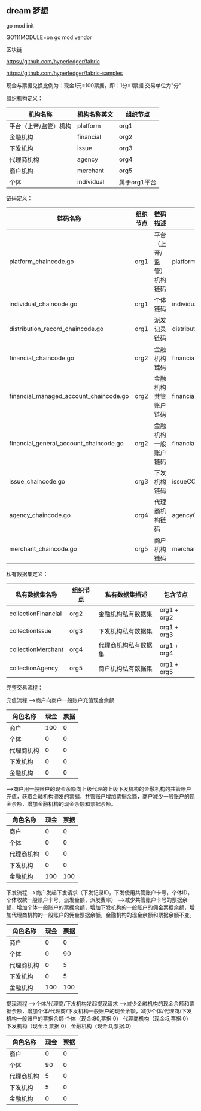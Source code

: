 
## dream 梦想

go mod init

GO111MODULE=on go mod vendor

区块链

https://github.com/hyperledger/fabric

https://github.com/hyperledger/fabric-samples


现金与票据兑换比例为：现金1元=100票据，即：1分=1票据
交易单位为"分"


组织机构定义：

|  **机构名称** | **机构名称英文** | **组织节点** |
| -------------|------------------------------|------------------|
| 平台（上帝/监管）机构 |platform | org1 | 
| 金融机构 |financial | org2 |
| 下发机构 | issue |org3 | 
| 代理商机构 | agency |org4 | 
| 商户机构 | merchant |org5 | 
| 个体 | individual|属于org1平台  | 


链码定义：

|  **链码名称** | **组织节点** | **链码描述** |  **链码名称** |
| -------------|------------------------------|------------------|------------------|
| platform_chaincode.go |org1 | 平台（上帝/监管）机构链码 | platformCC |
| individual_chaincode.go |org1 | 个体链码 | individualCC |
| distribution_record_chaincode.go |org1 | 派发记录链码 | distributionRecordCC |
| financial_chaincode.go |org2 | 金融机构链码 | financialCC |
| financial_managed_account_chaincode.go |org2 | 金融机构共管账户链码 | financialManagedAccountCC |
| financial_general_account_chaincode.go |org2 | 金融机构一般账户链码 | financialGeneralAccountCC |
| issue_chaincode.go |org3 | 下发机构链码 | issueCC |
| agency_chaincode.go |org4 | 代理商机构链码 | agencyCC |
| merchant_chaincode.go |org5 | 商户机构链码 | merchantCC |


私有数据集定义：

|  **私有数据集名称** | **组织节点** | **私有数据集描述** |  **包含节点** |
| -------------|------------------------------|------------------|------------------|
| collectionFinancial |org2 | 金融机构私有数据集 | org1 + org2 |
| collectionIssue |org3 | 下发机构私有数据集 | org1 + org3 |
| collectionMerchant |org4 | 代理商机构私有数据集 | org1 + org4 |
| collectionAgency |org5 | 商户机构私有数据集 | org1 + org5 |


完整交易流程：

充值流程
-->商户向商户一般账户充值现金余额

|  **角色名称** | **现金** | **票据** |  
| -------------|---------|---------|
|     商户     |    100   |    0    | 
|     个体     |   0      |    0   | 
|     代理商机构|   0      |    0   | 
|     下发机构  |   0      |    0   | 
|     金融机构  |   0     |     0    | 

-->商户用一般账户的现金余额向上级代理的上级下发机构的金融机构的共管账户充值，获取金融机构颁发的票据，共管账户增加票据余额，商户减少一般账户的现金余额，增加金融机构的现金余额和票据余额。

|  **角色名称** | **现金** | **票据** |  
| -------------|---------|---------|
|     商户     |    0    |    0    | 
|     个体     |   0      |    0   | 
|     代理商机构|   0      |    0   | 
|     下发机构  |   0      |    0   | 
|     金融机构  |   100   |    100   | 

下发流程
-->商户发起下发请求（下发记录ID，下发使用共管账户卡号，个体ID，个体收款一般账户卡号，派发金额，派发费率）
-->减少共管账户卡号的票据余额，增加个体一般账户的票据余额，增加下发机构的一般账户的佣金票据余额，增加代理商机构的一般账户的佣金票据余额，金融机构的现金余额和票据余额不变。

|  **角色名称** | **现金** | **票据** |  
| -------------|---------|---------|
|     商户     |    0     |    0    | 
|     个体      |   0     |    90   | 
|     代理商机构 |   0     |    5    | 
|     下发机构  |    0     |    5    | 
|     金融机构  |   100    |    100   | 

提现流程
-->个体/代理商/下发机构发起提现请求
-->减少金融机构的现金余额和票据余额，增加个体/代理商/下发机构一般账户的现金余额，减少个体/代理商/下发机构一般账户的票据余额
个体（现金:90,票据:0）
代理商机构（现金:5,票据:0）
下发机构（现金:5,票据:0）
金融机构（现金:0,票据:0）

|  **角色名称** | **现金** | **票据** |  
| -------------|---------|---------|
|     商户     |    0    |    0    | 
|     个体     |   90     |    0   | 
|   代理商机构  |   5      |    0   | 
|     下发机构  |   5     |     0   | 
|     金融机构  |   0     |     0   | 
